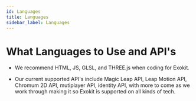 ```yaml
---
id: Languages
title: Languages
sidebar_label: Languages
---
```

 

# What Languages to Use and API's
- We recommend HTML, JS, GLSL, and THREE.js when coding for Exokit.

- Our current supported API's include Magic Leap API, Leap Motion API, Chromum 2D API, mutiplayer API, identity API, with more to come as we work through making it so Exokit is supported on all kinds of tech.

